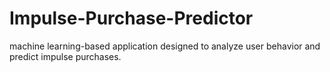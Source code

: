 # Impulse-Purchase-Predictor
machine learning-based application designed to analyze user behavior and predict impulse purchases.
